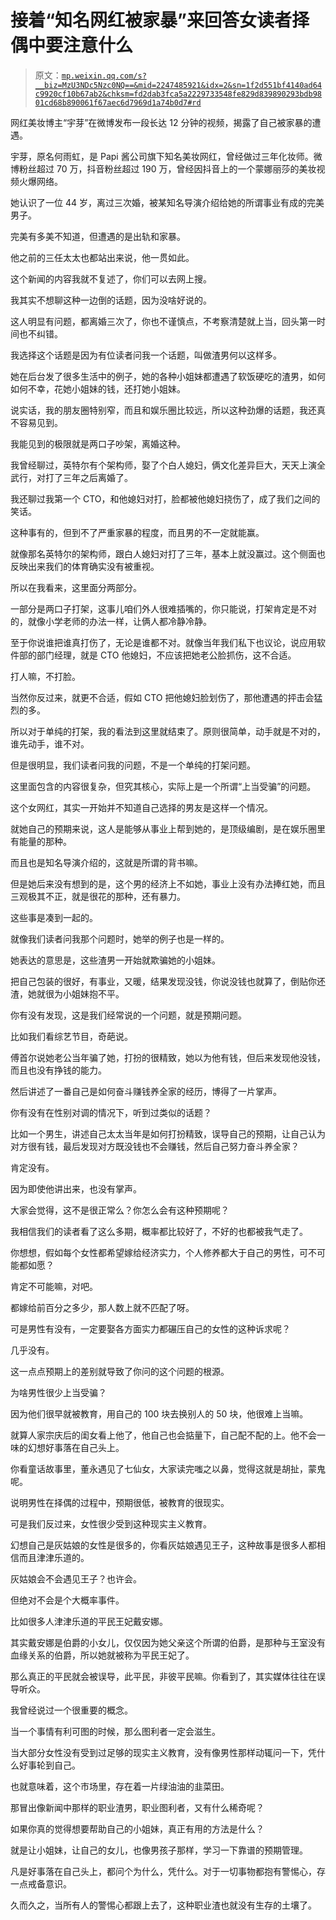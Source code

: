 # 接着“知名网红被家暴”来回答女读者择偶中要注意什么

> 原文：[`mp.weixin.qq.com/s?__biz=MzU3NDc5Nzc0NQ==&mid=2247485921&idx=2&sn=1f2d551bf4140ad64c9920cf10b67ab2&chksm=fd2dab3fca5a2229733548fe829d839890293bdb9801cd68b890061f67aec6d7969d1a74b0d7#rd`](http://mp.weixin.qq.com/s?__biz=MzU3NDc5Nzc0NQ==&mid=2247485921&idx=2&sn=1f2d551bf4140ad64c9920cf10b67ab2&chksm=fd2dab3fca5a2229733548fe829d839890293bdb9801cd68b890061f67aec6d7969d1a74b0d7#rd)

网红美妆博主“宇芽”在微博发布一段长达 12 分钟的视频，揭露了自己被家暴的遭遇。

宇芽，原名何雨虹，是 Papi 酱公司旗下知名美妆网红，曾经做过三年化妆师。微博粉丝超过 70 万，抖音粉丝超过 190 万，曾经因抖音上的一个蒙娜丽莎的美妆视频火爆网络。

她认识了一位 44 岁，离过三次婚，被某知名导演介绍给她的所谓事业有成的完美男子。

完美有多美不知道，但遭遇的是出轨和家暴。

他之前的三任太太也都站出来说，他一贯如此。

这个新闻的内容我就不复述了，你们可以去网上搜。

我其实不想聊这种一边倒的话题，因为没啥好说的。

这人明显有问题，都离婚三次了，你也不谨慎点，不考察清楚就上当，回头第一时间也不纠错。

我选择这个话题是因为有位读者问我一个话题，叫做渣男何以这样多。

她在后台发了很多生活中的例子，她的各种小姐妹都遭遇了软饭硬吃的渣男，如何如何不幸，花她小姐妹的钱，还打她小姐妹。

说实话，我的朋友圈特别窄，而且和娱乐圈比较远，所以这种劲爆的话题，我还真不容易见到。

我能见到的极限就是两口子吵架，离婚这种。

我曾经聊过，英特尔有个架构师，娶了个白人媳妇，俩文化差异巨大，天天上演全武行，对打了三年之后离婚了。

我还聊过我第一个 CTO，和他媳妇对打，脸都被他媳妇挠伤了，成了我们之间的笑话。

这种事有的，但到不了严重家暴的程度，而且男的不一定就能赢。

就像那名英特尔的架构师，跟白人媳妇对打了三年，基本上就没赢过。这个侧面也反映出来我们的体育确实没有被重视。

所以在我看来，这里面分两部分。

一部分是两口子打架，这事儿咱们外人很难插嘴的，你只能说，打架肯定是不对的，就像小学老师的办法一样，让俩人都冷静冷静。

至于你说谁把谁真打伤了，无论是谁都不对。就像当年我们私下也议论，说应用软件部的部门经理，就是 CTO 他媳妇，不应该把她老公脸抓伤，这不合适。

打人嘛，不打脸。

当然你反过来，就更不合适，假如 CTO 把他媳妇脸划伤了，那他遭遇的抨击会猛烈的多。

所以对于单纯的打架，我的看法到这里就结束了。原则很简单，动手就是不对的，谁先动手，谁不对。

但是很明显，我们读者问我的问题，不是一个单纯的打架问题。

这里面包含的内容很复杂，但究其核心，实际上是一个所谓“上当受骗”的问题。

这个女网红，其实一开始并不知道自己选择的男友是这样一个情况。

就她自己的预期来说，这人是能够从事业上帮到她的，是顶级编剧，是在娱乐圈里有能量的那种。

而且也是知名导演介绍的，这就是所谓的背书嘛。

但是她后来没有想到的是，这个男的经济上不如她，事业上没有办法捧红她，而且三观极其不正，就是很花的那种，还有暴力。

这些事是凑到一起的。

就像我们读者问我那个问题时，她举的例子也是一样的。

她表达的意思是，这些渣男一开始就欺骗她的小姐妹。

把自己包装的很好，有事业，又暖，结果发现没钱，你说没钱也就算了，倒贴你还渣，她就很为小姐妹抱不平。

你有没有发现，这是我们经常说的一个问题，就是预期问题。

比如我们看综艺节目，奇葩说。

傅首尔说她老公当年骗了她，打扮的很精致，她以为他有钱，但后来发现他没钱，而且也没有挣钱的能力。

然后讲述了一番自己是如何奋斗赚钱养全家的经历，博得了一片掌声。

你有没有在性别对调的情况下，听到过类似的话题？

比如一个男生，讲述自己太太当年是如何打扮精致，误导自己的预期，让自己认为对方很有钱，最后发现对方既没钱也不会赚钱，然后自己努力奋斗养全家？

肯定没有。

因为即使他讲出来，也没有掌声。

大家会觉得，这不是很正常么？你怎么会有这种预期呢？

我相信我们的读者看了这么多期，概率都比较好了，不好的也都被我气走了。

你想想，假如每个女性都希望嫁给经济实力，个人修养都大于自己的男性，可不可能都如愿？

肯定不可能嘛，对吧。

都嫁给前百分之多少，那人数上就不匹配了呀。

可是男性有没有，一定要娶各方面实力都碾压自己的女性的这种诉求呢？

几乎没有。

这一点点预期上的差别就导致了你问的这个问题的根源。

为啥男性很少上当受骗？

因为他们很早就被教育，用自己的 100 块去换别人的 50 块，他很难上当嘛。

就算人家宗庆后的闺女看上他了，他自己也会掂量下，自己配不配的上。他不会一味的幻想好事落在自己头上。

你看童话故事里，董永遇见了七仙女，大家读完嗤之以鼻，觉得这就是胡扯，蒙鬼呢。

说明男性在择偶的过程中，预期很低，被教育的很现实。

可是我们反过来，女性很少受到这种现实主义教育。

幻想自己是灰姑娘的女性是很多的，你看灰姑娘遇见王子，这种故事是很多人都相信而且津津乐道的。

灰姑娘会不会遇见王子？也许会。

但绝对不会是个大概率事件。

比如很多人津津乐道的平民王妃戴安娜。

其实戴安娜是伯爵的小女儿，仅仅因为她父亲这个所谓的伯爵，是那种与王室没有血缘关系的伯爵，所以她就被称为平民王妃了。

那么真正的平民就会被误导，此平民，非彼平民嘛。你看到了，其实媒体往往在误导听众。

我曾经说过一个很重要的概念。

当一个事情有利可图的时候，那么图利者一定会滋生。

当大部分女性没有受到过足够的现实主义教育，没有像男性那样动辄问一下，凭什么好事轮到自己。

也就意味着，这个市场里，存在着一片绿油油的韭菜田。

那冒出像新闻中那样的职业渣男，职业图利者，又有什么稀奇呢？

如果你真的觉得想要帮助自己的小姐妹，真正有用的方法是什么？

就是让小姐妹，让自己的女儿，也像男孩子那样，学习一下靠谱的预期管理。

凡是好事落在自己头上，都问个为什么，凭什么。对于一切事物都抱有警惕心，存一点戒备意识。

久而久之，当所有人的警惕心都跟上去了，这种职业渣也就没有生存的土壤了。